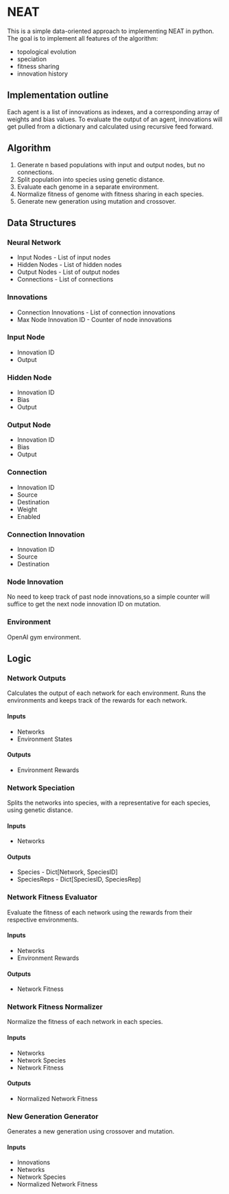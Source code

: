 # NEAT

This is a simple data-oriented approach to implementing
NEAT in python. The goal is to implement all features of
the algorithm:

* topological evolution
* speciation
* fitness sharing
* innovation history

## Implementation outline

Each agent is a list of innovations as indexes, and
a corresponding array of weights and bias values. To
evaluate the output of an agent, innovations will get
pulled from a dictionary and calculated using recursive
feed forward.

## Algorithm

1. Generate n based populations with input and output
nodes, but no connections.
2. Split population into species using genetic distance.
3. Evaluate each genome in a separate environment.
4. Normalize fitness of genome with fitness sharing in
each species.
5. Generate new generation using mutation and
crossover.

## Data Structures

### Neural Network

* Input Nodes - List of input nodes
* Hidden Nodes - List of hidden nodes
* Output Nodes - List of output nodes
* Connections - List of connections

### Innovations

* Connection Innovations - List of connection innovations
* Max Node Innovation ID - Counter of node innovations

### Input Node

* Innovation ID
* Output

### Hidden Node

* Innovation ID
* Bias
* Output

### Output Node

* Innovation ID
* Bias
* Output

### Connection

* Innovation ID
* Source
* Destination
* Weight
* Enabled

### Connection Innovation

* Innovation ID
* Source
* Destination

### Node Innovation

No need to keep track of past node innovations,so a simple counter will suffice to get the next node innovation ID on mutation.

### Environment

OpenAI gym environment.

## Logic

### Network Outputs

Calculates the output of each network for each environment. Runs the environments and keeps track of the rewards for each network.

#### Inputs

* Networks
* Environment States

#### Outputs

* Environment Rewards

### Network Speciation

Splits the networks into species, with a representative for each species, using genetic distance.

#### Inputs

* Networks

#### Outputs

* Species - Dict[Network, SpeciesID]
* SpeciesReps - Dict[SpeciesID, SpeciesRep]

### Network Fitness Evaluator

Evaluate the fitness of each network using the rewards from their respective environments.

#### Inputs

* Networks
* Environment Rewards

#### Outputs

* Network Fitness

### Network Fitness Normalizer

Normalize the fitness of each network in each species.

#### Inputs

* Networks
* Network Species
* Network Fitness

#### Outputs

* Normalized Network Fitness

### New Generation Generator

Generates a new generation using crossover and mutation.

#### Inputs

* Innovations
* Networks
* Network Species
* Normalized Network Fitness
